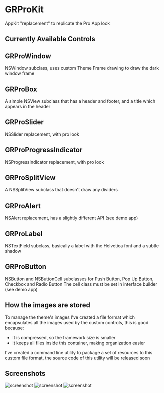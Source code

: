 # GRProKit

AppKit "replacement" to replicate the Pro App look

## Currently Available Controls

## GRProWindow

NSWindow subclass, uses custom Theme Frame drawing to draw the dark window frame

## GRProBox

A simple NSView subclass that has a header and footer, and a title which appears in the header

## GRProSlider

NSSlider replacement, with pro look

## GRProProgressIndicator

NSProgressIndicator replacement, with pro look

## GRProSplitView

A NSSplitView subclass that doesn't draw any dividers

## GRProAlert

NSAlert replacement, has a slightly different API (see demo app)

## GRProLabel

NSTextField subclass, basically a label with the Helvetica font and a subtle shadow

## GRProButton

NSButton and NSButtonCell subclasses for Push Button, Pop Up Button, Checkbox and Radio Button
The cell class must be set in interface builder (see demo app)

## How the images are stored

To manage the theme's images I've created a file format which encapsulates all the images used by the custom controls,
this is good because:
- It is compressed, so the framework size is smaller
- It keeps all files inside this container, making organization easier

I've created a command line utility to package a set of resources to this custom file format,
the source code of this utility will be released soon

## Screenshots

![screenshot](https://raw.github.com/insidegui/GRProKit/master/screenshot_1.png)
![screenshot](https://raw.github.com/insidegui/GRProKit/master/screenshot_2.png)
![screenshot](https://raw.github.com/insidegui/GRProKit/master/screenshot_3.png)